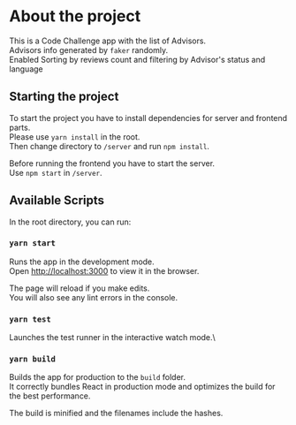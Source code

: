 # About the project
This is a Code Challenge app with the list of Advisors.\
Advisors info generated by `faker` randomly.\
Enabled Sorting by reviews count and filtering by Advisor's status and language

## Starting the project

To start the project you have to install dependencies for server and frontend parts.\
Please use `yarn install` in the root.\
Then change directory to `/server` and run `npm install`.

Before running the frontend you have to start the server.\
Use `npm start` in `/server`.

## Available Scripts
In the root directory, you can run:

### `yarn start`

Runs the app in the development mode.\
Open [http://localhost:3000](http://localhost:3000) to view it in the browser.

The page will reload if you make edits.\
You will also see any lint errors in the console.

### `yarn test`

Launches the test runner in the interactive watch mode.\

### `yarn build`

Builds the app for production to the `build` folder.\
It correctly bundles React in production mode and optimizes the build for the best performance.

The build is minified and the filenames include the hashes.
